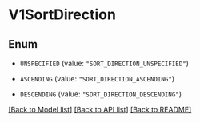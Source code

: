 # V1SortDirection

## Enum


* `UNSPECIFIED` (value: `"SORT_DIRECTION_UNSPECIFIED"`)

* `ASCENDING` (value: `"SORT_DIRECTION_ASCENDING"`)

* `DESCENDING` (value: `"SORT_DIRECTION_DESCENDING"`)


[[Back to Model list]](../README.md#documentation-for-models) [[Back to API list]](../README.md#documentation-for-api-endpoints) [[Back to README]](../README.md)


